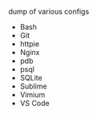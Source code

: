 dump of various configs

* Bash
* Git
* httpie
* Nginx
* pdb
* psql
* SQLite
* Sublime
* Vimium
* VS Code
